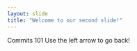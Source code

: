 ```yaml
---
layout: slide
title: "Welcome to our second slide!"
---
```

 Commits 101
Use the left arrow to go back!
